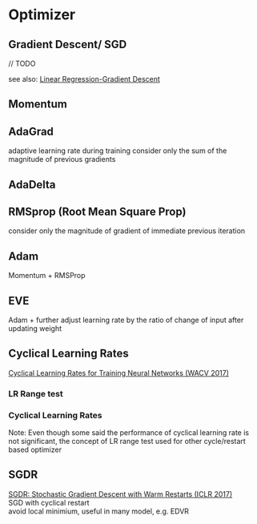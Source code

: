 # Optimizer
## Gradient Descent/ SGD
// TODO

see also:
[Linear Regression-Gradient Descent](linear_regression.html#stochastic-gradient-descent)
## Momentum
## AdaGrad
adaptive learning rate during training
consider only the sum of the magnitude of previous gradients

## AdaDelta
## RMSprop (Root Mean Square Prop)
consider only the magnitude of gradient of immediate previous iteration
## Adam
Momentum + RMSProp
## EVE
Adam + further adjust learning rate by the ratio of change of input after updating weight

## Cyclical Learning Rates
[Cyclical Learning Rates for Training Neural Networks (WACV 2017)](https://arxiv.org/abs/1506.01186)  
### LR Range test 
### Cyclical Learning Rates
Note: Even though some said the performance of cyclical learning rate is not significant, the concept of LR range test used for other cycle/restart based optimizer

## SGDR
[SGDR: Stochastic Gradient Descent with Warm Restarts (ICLR 2017)](https://arxiv.org/abs/1608.03983)  
SGD with cyclical restart  
avoid local minimium, useful in many model, e.g. EDVR
